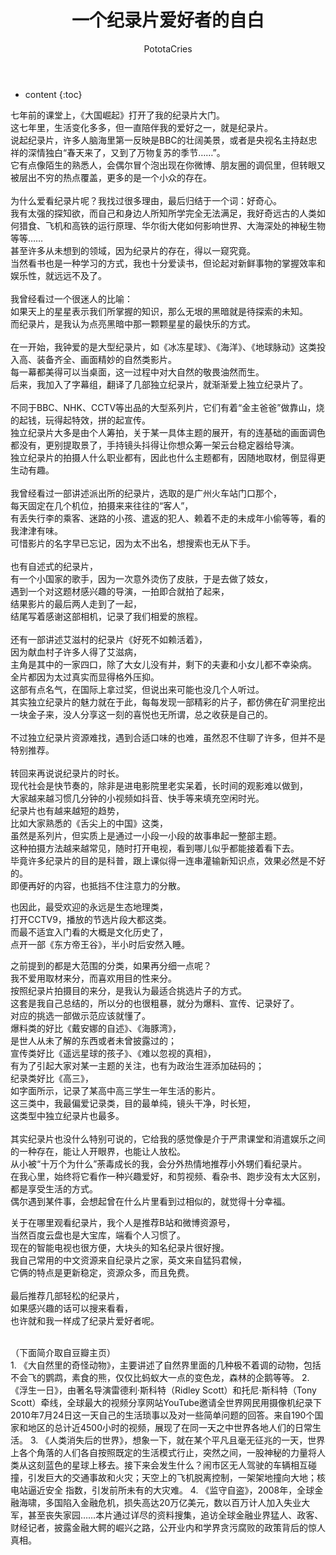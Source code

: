 ﻿---
layout: post
title:  "一个纪录片爱好者的自白"
categories: 纪录片
tags: 纪录片
author: PototaCries
---

* content
{:toc}



七年前的课堂上，《大国崛起》打开了我的纪录片大门。<br />
这七年里，生活变化多多，但一直陪伴我的爱好之一，就是纪录片。<br />
说起纪录片，许多人脑海里第一反映是BBC的壮阔美景，或者是央视名主持赵忠祥的深情独白“春天来了，又到了万物复苏的季节……”。<br />
它有点像陌生的熟悉人，会偶尔冒个泡出现在你微博、朋友圈的调侃里，但转眼又被层出不穷的热点覆盖，更多的是一个小众的存在。<br />
<br />
为什么爱看纪录片呢？我找过很多理由，最后归结于一个词：好奇心。<br />
我有太强的探知欲，而自己和身边人所知所学完全无法满足，我好奇远古的人类如何猎食、飞机和高铁的运行原理、华尔街大佬如何影响世界、大海深处的神秘生物等等……<br />
甚至许多从未想到的领域，因为纪录片的存在，得以一窥究竟。<br />
当然看书也是一种学习的方式，我也十分爱读书，但论起对新鲜事物的掌握效率和娱乐性，就远远不及了。<br />
<br />
我曾经看过一个很迷人的比喻：<br />
如果天上的星星表示我们所掌握的知识，那么无垠的黑暗就是待探索的未知。<br />
而纪录片，是我认为点亮黑暗中那一颗颗星星的最快乐的方式。<br />
<br />
在一开始，我钟爱的是大型纪录片，如《冰冻星球》、《海洋》、《地球脉动》这类投入高、装备齐全、画面精妙的自然类影片。<br />
每一幕都美得可以当桌面，这一过程中对大自然的敬畏油然而生。<br />
后来，我加入了字幕组，翻译了几部独立纪录片，就渐渐爱上独立纪录片了。<br />
<br />
不同于BBC、NHK、CCTV等出品的大型系列片，它们有着“金主爸爸”做靠山，烧的起钱，玩得起特效，拼的起宣传。<br />
独立纪录片大多是由个人筹拍，关于某一具体主题的展开，有的连基础的画面调色都没有，更别提取景了，手持镜头抖得让你想众筹一架云台稳定器给导演。<br />
独立纪录片的拍摄人什么职业都有，因此也什么主题都有，因随地取材，倒显得更生动有趣。<br />
<br />
我曾经看过一部讲述派出所的纪录片，选取的是广州火车站门口那个，<br />
每天固定在几个机位，拍摄来来往往的“客人”，<br />
有丢失行李的乘客、迷路的小孩、遣返的犯人、赖着不走的未成年小偷等等，看的我津津有味。<br />
可惜影片的名字早已忘记，因为太不出名，想搜索也无从下手。<br />
<br />
也有自述式的纪录片，<br />
有一个小国家的歌手，因为一次意外烫伤了皮肤，于是去做了妓女，<br />
遇到一个对这题材感兴趣的导演，一拍即合就拍了起来，<br />
结果影片的最后两人走到了一起，<br />
结尾写着感谢这部相机，记录了我们相爱的旅程。<br />
<br />
还有一部讲述艾滋村的纪录片《好死不如赖活着》，<br />
因为献血村子许多人得了艾滋病，<br />
主角是其中的一家四口，除了大女儿没有并，剩下的夫妻和小女儿都不幸染病。<br />
全片都因为太过真实而显得格外压抑。<br />
这部有点名气，在国际上拿过奖，但说出来可能也没几个人听过。<br />
其实独立纪录片的魅力就在于此，每每发现一部精彩的片子，都仿佛在矿洞里挖出一块金子来，没人分享这一刻的喜悦也无所谓，总之收获是自己的。<br />
<br />
不过独立纪录片资源难找，遇到合适口味的也难，虽然忍不住聊了许多，但并不是特别推荐。<br />
<br />
转回来再说说纪录片的时长。<br />
现代社会是快节奏的，除非是进电影院里老实呆着，长时间的观影难以做到，<br />
大家越来越习惯几分钟的小视频如抖音、快手等来填充空闲时光。<br />
纪录片也有越来越短的趋势，<br />
比如大家熟悉的《舌尖上的中国》这类，<br />
虽然是系列片，但实质上是通过一小段一小段的故事串起一整部主题。<br />
这种拍摄方法越来越常见，随时打开电视，看到哪儿似乎都能接着看下去。<br />
毕竟许多纪录片的目的是科普，跟上课似得一连串灌输新知识点，效果必然是不好的。<br />
即便再好的内容，也抵挡不住注意力的分散。<br />

也因此，最受欢迎的永远是生态地理类，<br />
打开CCTV9，播放的节选片段大都这类。<br />
而最不适宜入门看的大概是文化历史了，<br />
点开一部《东方帝王谷》，半小时后安然入睡。<br />

之前提到的都是大范围的分类，如果再分细一点呢？<br />
我不爱用取材来分，而喜欢用目的性来分。<br />
按照纪录片拍摄目的来分，是我认为最适合挑选片子的方式。<br />
这套是我自己总结的，所以分的也很粗暴，就分为爆料、宣传、记录好了。<br />
对应的挑选一部做示范应该就懂了。<br />
爆料类的好比《戴安娜的自述》、《海豚湾》，<br />
是世人从未了解的东西或者未曾披露过的；<br />
宣传类好比《遥远星球的孩子》、《难以忽视的真相》，<br />
有为了引起大家对某一主题的关注，也有为政治生涯添加砝码的；<br />
纪录类好比《高三》，<br />
如字面所示，记录了某高中高三学生一年生活的影片。<br />
这三类中，我最偏爱记录类，目的最单纯，镜头干净，时长短，<br />
这类型中独立纪录片也最多。<br />
<br />
其实纪录片也没什么特别可说的，它给我的感觉像是介于严肃课堂和消遣娱乐之间的一种存在，能让人开眼界，也能让人放松。<br />
从小被“十万个为什么”荼毒成长的我，会分外热情地推荐小外甥们看纪录片。<br />
在我心里，始终将它看作一种兴趣爱好，和剪视频、看杂书、跑步没有太大区别，都是享受生活的方式。<br />
偶尔遇到某件事，会想起曾在什么片里看到过相似的，就觉得十分幸福。<br />

关于在哪里观看纪录片，我个人是推荐B站和微博资源号，<br />
当然百度云盘也是大宝库，端看个人习惯了。<br />
现在的智能电视也很方便，大块头的知名纪录片很好搜。<br />
我自己常用的中文资源来自纪录片之家，英文来自猛犸君候，<br />
它俩的特点是更新稳定，资源众多，而且免费。<br />
<br />
最后推荐几部轻松的纪录片，<br />
如果感兴趣的话可以搜来看看，<br />
也许就和我一样成了纪录片爱好者呢。<br />

<br />
（下面简介取自豆瓣主页）<br />
1. 《大自然里的奇怪动物》，主要讲述了自然界里面的几种极不着调的动物，包括不会飞的鹦鹉，素食的熊，仅仅比蚂蚁大一点的变色龙，森林的企鹅等等。
2. 《浮生一日》，由著名导演雷德利·斯科特（Ridley Scott）和托尼·斯科特（Tony Scott）牵线，全球最大的视频分享网站YouTube邀请全世界网民用摄像机纪录下2010年7月24日这一天自己的生活琐事以及对一些简单问题的回答。来自190个国家和地区的总计近4500小时的视频，展现了在同一天之中世界各地人们的日常生活。
3. 《人类消失后的世界》，想象一下，就在某个平凡且毫无征兆的一天，世界上各个角落的人们各自按照既定的生活模式行止，突然之间，一股神秘的力量将人类从这刻蓝色的星球上移去。接下来会发生什么？闹市区无人驾驶的车辆相互碰撞，引发巨大的交通事故和火灾；天空上的飞机脱离控制，一架架地撞向大地；核电站逼近安全 指数，引发前所未有的大灾难。
4. 《监守自盗》，2008年，全球金融海啸，多国陷入金融危机，损失高达20万亿美元，数以百万计人加入失业大军，甚至丧失家园……本片通过详尽的资料搜集，追访全球金融业界猛人、政客、财经记者，披露金融大鳄的崛兴之路，公开业内和学界贪污腐败的政策背后的惊人真相。




